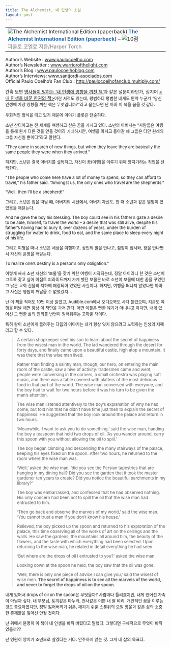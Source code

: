 ```yaml
---
title: The Alchemist, 내 인생의 소설
layout: post
---
```

<div class="hreview ttbReview">
  <table border="0" cellpadding="3" cellspacing="0">
    <tr>
      <td valign="top">
        <span class="item vcard"><a href="http://www.aladdin.co.kr/shop/wproduct.aspx?ISBN=0061233846&ttbkey=ttbfairycat2009001&paperid=1719588" target="_blank"><img alt="The Alchemist International Edition (paperback)" src="http://image.aladdin.co.kr/cover/cover/0061233846_1.jpg" align="left" border="0" /></a><a class="fn url" style="font-weight: bold; color: rgb(51, 102, 153); text-decoration: none;" href="http://www.aladdin.co.kr/shop/wproduct.aspx?ISBN=0061233846&ttbkey=ttbfairycat2009001&paperid=1719588" target="_blank">The Alchemist International Edition (paperback)</a> &#8211; <img alt="10점" src="http://image.aladdin.co.kr/img/common/star_s10.gif" border="0" /></span> <br /> <span style="color: rgb(129, 129, 129);">파울로 코엘료 지음/Harper Torch</span>
      </td>
    </tr>
  </table>
</div>  

Author&#8217;s Website : <font color="#003399"><a href="http://www.paulocoelho.com/">www.paulocoelho.com</a></font> <br /> Author&#8217;s Newsletter : <font color="#003399"><a href="http://www.warriorofthelight.com/">www.warriorofthelight.com</a></font> <br /> Author&#8217;s Blog : <font color="#003399"><a href="http://www.paulocoelhoblog.com/">www.paulocoelhoblog.com</a></font> <br /> Author&#8217;s Interviews: <font color="#003399"><a href="http://www.santjordi-asociados.com/">www.santjordi-asociados.com</a></font> <br /> Official Paulo Coelho&#8217;s Fan Club : <a href="http://paulocoelhofanclub.multiply.com/">http://paulocoelhofanclub.multiply.com/</a>

간혹 보면 <a href="http://news.naver.com/news/read.php?mode=LSD&office_id=022&article_id=0000069746&section_id=102&menu_id=102" target="_blank">명사들이 말하는 &#8216;내 인생에 영향을 끼친 책&#8217;</a>과 같은 설문이라던가, 심지어 <a href="http://www.aladdin.co.kr/shop/wproduct.aspx?ISBN=8901067978" target="_blank"><내 인생을 바꾼 한권의 책></a><font size="3"><font size="2">이란 서적도 있는데, 평범하디 평범한 내게도 만약 누군가 &#8220;당신 인생에 가장 영향을 끼친 책은 무엇입니까?&#8221;라고 묻는다면 난 아마 이 책을 꼽을 것 같다. </p> 

우화적인 형식을 띄고 있기 때문에 이야기 플롯은 단순하다.

소년 산티아고는 전 세계를 여행하고 싶은 꿈을 가지고 있다. 소년의 아버지는 &#8220;사람들은 여행을 통해 뭔가 다른 것을 얻을 것이라 기대하지만, 여행을 마치고 돌아갈 때 그들은 다만 원래의 그들 자신일 뿐이다&#8221;라고 말한다.

"They come in search of new things, but when they leave they are basically the same people they were when they arrived."

하지만, 소년은 결국 아버지를 설득하고, 자신이 꿈(여행)을 이루기 위해 양치기라는 직업을 선택한다.

&#8220;The people who come here have a lot of money to spend, so they can afford to travel,&#8221; his father said. &#8220;Amongst us, the only ones who travel are the shepherds.&#8221;
          
&#8220;Well, then I&#8217;ll be a shepherd!&#8221;

그리고, 소년은 집을 떠날 때, 아버지의 시선에서, 아버지 자신도, 한 때 소년과 같은 열망이 있었음을 깨닫는다.

And he gave the boy his blessing. The boy could see in his father&#8217;s gaze a desire to be able, himself, to travel the world &#8211; a desire that was still alive, despite his father&#8217;s having had to bury it, over dozens of years, under the burden of struggling for water to drink, food to eat, and the same place to sleep every night of his life.

그리고 여행을 떠나 소년은 세상을 여행하고, 상인의 딸을 만나고, 점장이 집시와, 왕을 만나면서 자신의 운명을 깨닫는다.

To realize one&#8217;s destiny is a person&#8217;s only obligation.&#8221;

이렇게 해서 소년 자신의 &#8216;보물&#8217;을 찾기 위한 여행이 시작되는데, 정말 아이러니 한 것은 소년이 그토록 찾고 싶어 이집트 피라미드까지 가게 했던 보물은 바로 소년이 보물에 대한 꿈을 꾸었던 그 낡은 교회 건물의 지하에 매장되어 있었단 사실이다. 하지만, 여행을 떠나지 않았다면 아마 그 사실은 영원히 깨달을 수 없었겠지&#8230;

난 이 책을 적어도 10번 이상 읽었고, Audible.com에서 오디오북도 사다 들었으며, 지금도 여행을 떠날 때면 항상 이 책만을 가져 간다. 어떤 이들은 뻔한 얘기가 아니냐고 하지만, 내게 있어선 그 뻔한 삶의 진리를 번번이 일깨워주는 고마운 책이다.

특히 왕이 소년에게 들려주는 다음의 이야기는 내가 항상 잊지 않으려고 노력하는 인생의 지혜라고 할 수 있다. 
> 
> A certain shopkeeper sent his son to learn about the secret of happiness from the wisest man in the world. The lad wandered through the desert for forty days, and finally came upon a beautiful castle, high atop a mountain. It was there that the wise man lived.
> 
> Rather than finding a saintly man, though, our hero, on entering the main room of the castle, saw a hive of activity: tradesmen came and went, people were conversing in the corners, a small orchestra was playing soft music, and there was a table covered with platters of the most delicious food in that part of the world. The wise man conversed with everyone, and the boy had to wait for two hours before it was his turn to be given the man&#8217;s attention.
> 
> The wise man listened attentively to the boy&#8217;s explanation of why he had come, but told him that he didn&#8217;t have time just then to explain the secret of happiness. He suggested that the boy look around the palace and return in two hours.
> 
> &#8216;Meanwhile, I want to ask you to do something,&#8217; said the wise man, handing the boy a teaspoon that held two drops of oil. &#8216;As you wander around, carry this spoon with you without allowing the oil to spill.&#8217;
> 
> The boy began climbing and descending the many stairways of the palace, keeping his eyes fixed on the spoon. After two hours, he returned to the room where the wise man was.
> 
> &#8216;Well,&#8217; asked the wise man, &#8216;did you see the Persian tapestries that are hanging in my dining hall? Did you see the garden that it took the master gardener ten years to create? Did you notice the beautiful parchments in my library?&#8217;
> 
> The boy was embarrassed, and confessed that he had observed nothing. His only concern had been not to spill the oil that the wise man had entrusted to him.
> 
> &#8216;Then go back and observe the marvels of my world,&#8217; said the wise man. &#8216;You cannot trust a man if you don&#8217;t know his house.&#8217;
> 
> Relieved, the boy picked up the spoon and returned to his exploration of the palace, this time observing all of the works of art on the ceilings and the walls. He saw the gardens, the mountains all around him, the beauty of the flowers, and the taste with which everything had been selected. Upon returning to the wise man, he related in detail everything he had seen.
> 
> &#8216;But where are the drops of oil I entrusted to you?&#8217; asked the wise man.
> 
> Looking down at the spoon he held, the boy saw that the oil was gone.
> 
> &#8216;Well, there is only one piece of advice I can give you,&#8217; said the wisest of wise men. **The secret of happiness is to see all the marvels of the world, and never to forget the drops of oil on the spoon.**

내게 있어서 drops of oil on the spoon은 무엇을까? 사람마다 틀리겠지만, 내게 있어선 가족이 아닐까 싶다. 내 부모님, 토끼같은 마누라, 천사같은 이쁜 내 딸 벼리. 개인적인 꿈을 이루는 것도 중요하겠지만, 정말 잃어버리기 쉬운, 깨지기 쉬운 스푼위의 오일 방울과 같은 삶의 소중한 존재들을 잊어선 안될 것이다.

난 위에서 분명히 이 책이 내 인생을 바꿔 버렸다고 말했다. 그렇다면 구체적으로 무엇이 바뀌었을까??

난 영원히 양치기 소년으로 살겠다는 거다. 안주하지 않는 것. 그게 내 삶의 목표다.